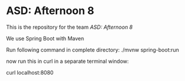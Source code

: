 # ASD: Afternoon 8

This is the repository for the team *ASD: Afternoon 8*


We use Spring Boot with Maven


Run following command in complete directory:
./mvnw spring-boot:run



now run this in curl in a separate terminal window:

curl localhost:8080
